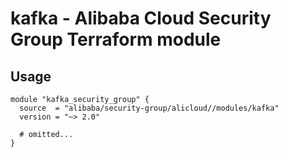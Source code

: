 # kafka - Alibaba Cloud Security Group Terraform module

## Usage

```hcl
module "kafka_security_group" {
  source  = "alibaba/security-group/alicloud//modules/kafka"
  version = "~> 2.0"

  # omitted...
}
```

<!-- BEGINNING OF PRE-COMMIT-TERRAFORM DOCS HOOK -->
<!-- END OF PRE-COMMIT-TERRAFORM DOCS HOOK -->
